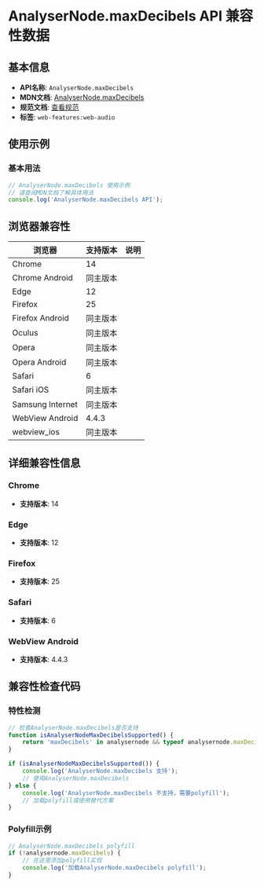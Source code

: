 # AnalyserNode.maxDecibels API 兼容性数据

## 基本信息

- **API名称**: `AnalyserNode.maxDecibels`
- **MDN文档**: [AnalyserNode.maxDecibels](https://developer.mozilla.org/docs/Web/API/AnalyserNode/maxDecibels)
- **规范文档**: [查看规范](https://webaudio.github.io/web-audio-api/#dom-analysernode-maxdecibels)
- **标签**: `web-features:web-audio`

## 使用示例

### 基本用法

```javascript
// AnalyserNode.maxDecibels 使用示例
// 请查阅MDN文档了解具体用法
console.log('AnalyserNode.maxDecibels API');
```

## 浏览器兼容性

| 浏览器 | 支持版本 | 说明 |
|--------|----------|------|
| Chrome | 14 |  |
| Chrome Android | 同主版本 |  |
| Edge | 12 |  |
| Firefox | 25 |  |
| Firefox Android | 同主版本 |  |
| Oculus | 同主版本 |  |
| Opera | 同主版本 |  |
| Opera Android | 同主版本 |  |
| Safari | 6 |  |
| Safari iOS | 同主版本 |  |
| Samsung Internet | 同主版本 |  |
| WebView Android | 4.4.3 |  |
| webview_ios | 同主版本 |  |

## 详细兼容性信息

### Chrome

- **支持版本**: 14

### Edge

- **支持版本**: 12

### Firefox

- **支持版本**: 25

### Safari

- **支持版本**: 6

### WebView Android

- **支持版本**: 4.4.3

## 兼容性检查代码

### 特性检测

```javascript
// 检查AnalyserNode.maxDecibels是否支持
function isAnalyserNodeMaxDecibelsSupported() {
    return 'maxDecibels' in analysernode && typeof analysernode.maxDecibels === 'function';
}

if (isAnalyserNodeMaxDecibelsSupported()) {
    console.log('AnalyserNode.maxDecibels 支持');
    // 使用AnalyserNode.maxDecibels
} else {
    console.log('AnalyserNode.maxDecibels 不支持，需要polyfill');
    // 加载polyfill或使用替代方案
}
```

### Polyfill示例

```javascript
// AnalyserNode.maxDecibels polyfill
if (!analysernode.maxDecibels) {
    // 在这里添加polyfill实现
    console.log('加载AnalyserNode.maxDecibels polyfill');
}
```

